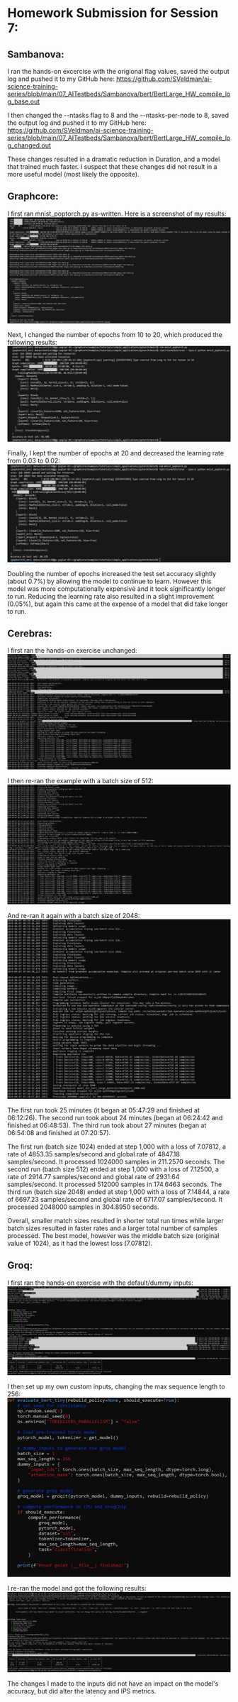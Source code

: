 # Homework Submission for Session 7:

## Sambanova:
I ran the hands-on excercise with the origional flag values, saved the output log and pushed it to my GitHub here:
https://github.com/SVeldman/ai-science-training-series/blob/main/07_AITestbeds/Sambanova/bert/BertLarge_HW_compile_log_base.out

I then changed the --ntasks flag to 8 and the --ntasks-per-node to 8, saved the output log and pushed it to my GitHub here:
https://github.com/SVeldman/ai-science-training-series/blob/main/07_AITestbeds/Sambanova/bert/BertLarge_HW_compile_log_changed.out

These changes resulted in a dramatic reduction in Duration, and a model that trained much faster. I suspect that these changes did not result in a more useful model (most likely the opposite).


## Graphcore:
I first ran mnist_poptorch.py as-written. Here is a screenshot of my results:
![(Screenshot%202024-04-05%20004356%20-%20Original%20Run.jpg)](https://github.com/SVeldman/ai-science-training-series/blob/main/07_AITestbeds/Graphcore/Screenshot%202024-04-05%20004356%20-%20Original%20Run.jpg)

Next, I changed the number of epochs from 10 to 20, which produced the following results:
![(Screenshot%202024-04-05%20010744%20-%20Increased%20Epochs%20to%2020.jpg)](https://github.com/SVeldman/ai-science-training-series/blob/main/07_AITestbeds/Graphcore/Screenshot%202024-04-05%20010744%20-%20Increased%20Epochs%20to%2020.jpg)

Finally, I kept the number of epochs at 20 and decreased the learning rate from 0.03 to 0.02:
![(Screenshot%202024-04-05%20011206%20-%20Decreased%20Learning%20Rate.jpg)](https://github.com/SVeldman/ai-science-training-series/blob/main/07_AITestbeds/Graphcore/Screenshot%202024-04-05%20011206%20-%20Decreased%20Learning%20Rate.jpg)

Doubling the number of epochs increased the test set accuracy slightly (about 0.7%) by allowing the model to continue to learn. However this model was more computationally expensive and it took significantly longer to run. Reducing the learning rate also resulted in a slight improvement (0.05%), but again this came at the expense of a model that did take longer to run.


## Cerebras:
I first ran the hands-on exercise unchanged:
![(Screenshot%202024-04-07%20021234%20-%20Original%20Run.jpg)](https://github.com/SVeldman/ai-science-training-series/blob/main/07_AITestbeds/Cerebras/Screenshot%202024-04-07%20021234%20-%20Original%20Run.jpg)

I then re-ran the example with a batch size of 512:
![(Screenshot%202024-04-057%20024916%20-%20Batch%20Size%20512.jpg)](https://github.com/SVeldman/ai-science-training-series/blob/main/07_AITestbeds/Cerebras/Screenshot%202024-04-07%20024916%20-%20Batch%20Size%20512.jpg)

And re-ran it again with a batch size of 2048:
![(Screenshot%202024-04-07%20032002%20-%20Batch%20Size%202048.jpg)](https://github.com/SVeldman/ai-science-training-series/blob/main/07_AITestbeds/Cerebras/Screenshot%202024-04-07%20032002%20-%20Batch%20Size%202048.jpg)

The first run took 25 minutes (it began at 05:47:29 and finished at 06:12:26). The second run took about 24 minutes (began at 06:24:42 and finished at 06:48:53). The third run took about 27 minutes (began at 06:54:08 and finished at 07:20:57).

The first run (batch size 1024) ended at step 1,000 with a loss of 7.07812, a rate of 4853.35 samples/second and global rate of 4847.18 samples/second. It processed 1024000 samples in 211.2570 seconds.
The second run (batch size 512) ended at step 1,000 with a loss of 7.12500, a rate of 2914.77 samples/second and global rate of 2931.64 samples/second. It processed 512000 samples in 174.6463 seconds.
The third run (batch size 2048) ended at step 1,000 with a loss of 7.14844, a rate of 6697.23 samples/second and global rate of 6717.07 samples/second. It processed 2048000 samples in 304.8950 seconds.

Overall, smaller match sizes resulted in shorter total run times while larger batch sizes resulted in faster rates and a larger total number of samples processed. The best model, however was the middle batch size (original value of 1024), as it had the lowest loss (7.07812).

## Groq:
I first ran the hands-on exercise with the default/dummy inputs:
![(Screenshot%202024-04-07%20002840%20-%20Original%20Run.jpg)](https://github.com/SVeldman/ai-science-training-series/blob/main/07_AITestbeds/Groq/Screenshot%202024-04-07%20002840%20-%20Original%20Run.jpg)

I then set up my own custom inputs, changing the max sequence length to 256:
![(Screenshot%202024-04-07%20004015%20-%20Custom%20Input.jpg)](https://github.com/SVeldman/ai-science-training-series/blob/main/07_AITestbeds/Groq/Screenshot%202024-04-07%20004015%20-%20Custom%20Input.jpg)

I re-ran the model and got the following results:
![(Screenshot%202024-04-07%20011349%20-%20Custom%20Input%20Results.jpg)](https://github.com/SVeldman/ai-science-training-series/blob/main/07_AITestbeds/Groq/Screenshot%202024-04-07%20011349%20-%20Custom%20Input%20Results.jpg)

The changes I made to the inputs did not have an impact on the model's accuracy, but did alter the latency and IPS metrics.